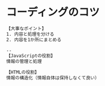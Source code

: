 # コーディングのコツ

```bash
【大事なポイント】
1. 内容と処理を分ける
2. 内容を1か所にまとめる

--
【JavaScriptの役割】
情報の管理と処理

【HTMLの役割】
情報の構造化（情報自体は保持しなくて良い）

```
